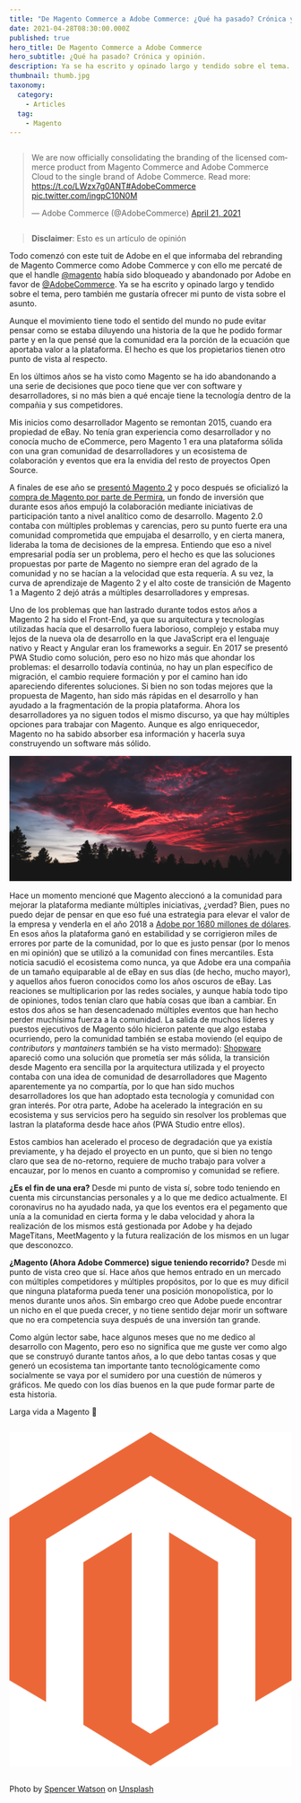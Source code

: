 ```yaml
---
title: "De Magento Commerce a Adobe Commerce: ¿Qué ha pasado? Crónica y opinión"
date: 2021-04-28T08:30:00.000Z
published: true
hero_title: De Magento Commerce a Adobe Commerce
hero_subtitle: ¿Qué ha pasado? Crónica y opinión.
description: Ya se ha escrito y opinado largo y tendido sobre el tema. En este post ofrezco mi punto de vista sobre la evolución de Magento estos años.
thumbnail: thumb.jpg
taxonomy:
  category:
    - Articles
  tag:
    - Magento
---
```


<div class="columns" style="justify-content: center">
<div class="column col-6 col-sm-10">

<blockquote class="twitter-tweet"><p lang="en" dir="ltr">We are now officially consolidating the branding of the licensed commerce product from Magento Commerce and Adobe Commerce Cloud to the single brand of Adobe Commerce. Read more: <a href="https://t.co/LWzx7g0ANT">https://t.co/LWzx7g0ANT</a><a href="https://twitter.com/hashtag/AdobeCommerce?src=hash&amp;ref_src=twsrc%5Etfw">#AdobeCommerce</a> <a href="https://t.co/ingpC10N0M">pic.twitter.com/ingpC10N0M</a></p>&mdash; Adobe Commerce (@AdobeCommerce) <a href="https://twitter.com/AdobeCommerce/status/1384907699272421377?ref_src=twsrc%5Etfw">April 21, 2021</a></blockquote>

</div>
</div>

> **Disclaimer**: Esto es un artículo de opinión

Todo comenzó con este tuit de Adobe en el que informaba del rebranding de Magento Commerce como Adobe Commerce y con ello me percaté de que el handle [@magento](https://twitter.com/magento) había sido bloqueado y abandonado por Adobe en favor de [@AdobeCommerce](https://twitter.com/AdobeCommerce). Ya se ha escrito y opinado largo y tendido sobre el tema, pero también me gustaría ofrecer mi punto de vista sobre el asunto.

Aunque el movimiento tiene todo el sentido del mundo no pude evitar pensar como se estaba diluyendo una historia de la que he podido formar parte y en la que pensé que la comunidad era la porción de la ecuación que aportaba valor a la plataforma. El hecho es que los propietarios tienen otro punto de vista al respecto.

En los últimos años se ha visto como Magento se ha ido abandonando a una serie de decisiones que poco tiene que ver con software y desarrolladores, si no más bien a qué encaje tiene la tecnología dentro de la compañia y sus competidores.

Mis inicios como desarrollador Magento se remontan 2015, cuando era propiedad de eBay. No tenía gran experiencia como desarrollador y no conocía mucho de eCommerce, pero Magento 1 era una plataforma sólida con una gran comunidad de desarrolladores y un ecosistema de colaboración y eventos que era la envidia del resto de proyectos Open Source.

A finales de ese año se [presentó Magento 2](https://magento.com/blog/technical/magento-2-merchant-beta-release) y poco después se oficializó la [compra de Magento por parte de Permira](https://web.archive.org/web/20151109034401/http://magento.com/letter-from-our-ceo), un fondo de inversión que durante esos años empujó la colaboración mediante iniciativas de participación tanto a nivel analítico como de desarrollo. Magento 2.0 contaba con múltiples problemas y carencias, pero su punto fuerte era una comunidad comprometida que empujaba el desarrollo, y en cierta manera, lideraba la toma de decisiones de la empresa. Entiendo que eso a nivel empresarial podía ser un problema, pero el hecho es que las soluciones propuestas por parte de Magento no siempre eran del agrado de la comunidad y no se hacían a la velocidad que esta requería. A su vez, la curva de aprendizaje de Magento 2 y el alto coste de transición de Magento 1 a Magento 2 dejó atrás a múltiples desarrolladores y empresas.

Uno de los problemas que han lastrado durante todos estos años a Magento 2 ha sido el Front-End, ya que su arquitectura y tecnologías utilizadas hacía que el desarrollo fuera laborioso, complejo y estaba muy lejos de la nueva ola de desarrollo en la que JavaScript era el lenguaje nativo y React y Angular eran los frameworks a seguir. En 2017 se presentó PWA Studio como solución, pero eso no hizo más que ahondar los problemas: el desarrollo todavía continúa, no hay un plan específico de migración, el cambio requiere formación y por el camino han ido apareciendo diferentes soluciones. Si bien no son todas mejores que la propuesta de Magento, han sido más rápidas en el desarrollo y han ayudado a la fragmentación de la propia plataforma. Ahora los desarrolladores ya no siguen todos el mismo discurso, ya que hay múltiples opciones para trabajar con Magento. Aunque es algo enriquecedor, Magento no ha sabido absorber esa información y hacerla suya construyendo un software más sólido.

![De Magento Commerce a Adobe Commerce: ¿Qué ha pasado? Crónica y opiniones](hero.jpg)

Hace un momento mencioné que Magento aleccionó a la comunidad para mejorar la plataforma mediante múltiples iniciativas, ¿verdad? Bien, pues no puedo dejar de pensar en que eso fué una estrategia para elevar el valor de la empresa y venderla en el año 2018 a [Adobe por 1680 millones de dólares](https://news.adobe.com/news/news-details/2018/Adobe-to-Acquire-Magento-Commerce/default.aspx). En esos años la plataforma ganó en estabilidad y se corrigieron miles de errores por parte de la comunidad, por lo que es justo pensar (por lo menos en mi opinión) que se utilizó a la comunidad con fines mercantiles. Esta noticia sacudió el ecosistema como nunca, ya que Adobe era una compañia de un tamaño equiparable al de eBay en sus días (de hecho, mucho mayor), y aquellos años fueron conocidos como los años oscuros de eBay. Las reaciones se multiplicarion por las redes sociales, y aunque había todo tipo de opiniones, todos tenían claro que había cosas que iban a cambiar. En estos dos años se han desencadenado múltiples eventos que han hecho perder muchísima fuerza a la comunidad. La salida de muchos líderes y puestos ejecutivos de Magento sólo hicieron patente que algo estaba ocurriendo, pero la comunidad también se estaba moviendo (el equipo de _contributors_ y _mantainers_ también se ha visto mermado): [Shopware](https://www.shopware.com/en/) apareció como una solución que prometía ser más sólida, la transición desde Magento era sencilla por la arquitectura utilizada y el proyecto contaba con una idea de comunidad de desarrolladores que Magento aparentemente ya no compartía, por lo que han sido muchos desarrolladores los que han adoptado esta tecnología y comunidad con gran interés. Por otra parte, Adobe ha acelerado la integración en su ecosistema y sus servicios pero ha seguido sin resolver los problemas que lastran la plataforma desde hace años (PWA Studio entre ellos).

Estos cambios han acelerado el proceso de degradación que ya existía previamente, y ha dejado el proyecto en un punto, que si bien no tengo claro que sea de no-retorno, requiere de mucho trabajo para volver a encauzar, por lo menos en cuanto a compromiso y comunidad se refiere.

**¿Es el fin de una era?** Desde mi punto de vista sí, sobre todo teniendo en cuenta mis circunstancias personales y a lo que me dedico actualmente. El coronavirus no ha ayudado nada, ya que los eventos era el pegamento que unía a la comunidad en cierta forma y le daba velocidad y ahora la realización de los mismos está gestionada por Adobe y ha dejado MageTitans, MeetMagento y la futura realización de los mismos en un lugar que desconozco.

**¿Magento (Ahora Adobe Commerce) sigue teniendo recorrido?** Desde mi punto de vista creo que sí. Hace años que hemos entrado en un mercado con múltiples competidores y múltiples propósitos, por lo que es muy dificil que ninguna plataforma pueda tener una posición monopolística, por lo menos durante unos años. Sin embargo creo que Adobe puede encontrar un nicho en el que pueda crecer, y no tiene sentido dejar morir un software que no era competencia suya después de una inversión tan grande.

Como algún lector sabe, hace algunos meses que no me dedico al desarrollo con Magento, pero eso no significa que me guste ver como algo que se construyó durante tantos años, a lo que debo tantas cosas y que generó un ecosistema tan importante tanto tecnológicamente como socialmente se vaya por el sumidero por una cuestión de números y gráficos. Me quedo con los días buenos en la que pude formar parte de esta historia.

Larga vida a Magento 🙂

<div class="columns" style="justify-content: center">
<div class="column col-3 col-sm-5">

![Magento](magento-logo.svg)

</div>
</div>

<span>Photo by <a href="https://unsplash.com/@thebrownspy?utm_source=unsplash&utm_medium=referral&utm_content=creditCopyText">Spencer Watson</a> on <a href="https://unsplash.com/s/photos/sunset?utm_source=unsplash&utm_medium=referral&utm_content=creditCopyText">Unsplash</a>
</span>
